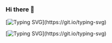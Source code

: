 ### Hi there 👋
[![Typing SVG](https://readme-typing-svg.demolab.com?font=Fira+Code&pause=1000&color=F7A733&random=false&width=435&lines=Hello%2C+I'm+Levi.)](https://git.io/typing-svg)

[![Typing SVG](https://readme-typing-svg.demolab.com?font=Fira+Code&pause=1000&color=F7B9F6&random=false&width=435&lines=%F0%9F%92%99+If+you+like+this+project%2C+give+it+a+%E2%AD%90+and+share+it+with+friends!)](https://git.io/typing-svg)
<!--
**czy13724/czy13724** is a ✨ _special_ ✨ repository because its `README.md` (this file) appears on your GitHub profile.
